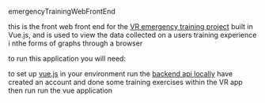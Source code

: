 emergencyTrainingWebFrontEnd

this is the front web front end for the [VR emergency training project](https://github.com/shoshanimayan/VR-Emergency-Training) built in Vue.js, and is used to view the data collected on a users training experience i nthe forms of graphs through a browser

to run this application you will need:

to set up [vue.js](https://vuejs.org/v2/guide/installation.html) in your environment 
run the [backend api locally](https://github.com/shoshanimayan/EmergencyTrainingBackend)
have created an account and done some training exercises within the VR app
then run run the vue application


